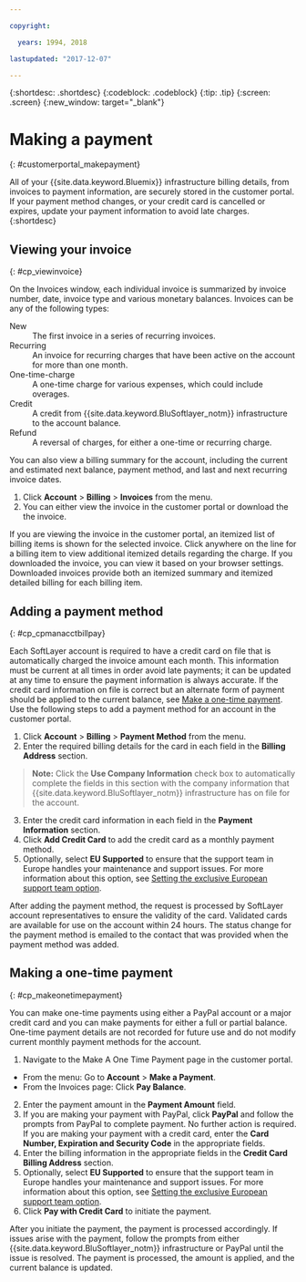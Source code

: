 ```yaml
---

copyright:

  years: 1994, 2018

lastupdated: "2017-12-07"

---
```


{:shortdesc: .shortdesc}
{:codeblock: .codeblock}
{:tip: .tip}
{:screen: .screen}
{:new_window: target="_blank"}


# Making a payment
{: #customerportal_makepayment}

All of your {{site.data.keyword.Bluemix}} infrastructure billing details, from invoices to payment information, are securely stored in the customer portal. If your payment method changes, or your credit card is cancelled or expires, update your payment information to avoid late charges.
{:shortdesc}

## Viewing your invoice
{: #cp_viewinvoice}

On the Invoices window, each individual invoice is summarized by invoice number, date, invoice type and various monetary balances. Invoices can be any of the following types:

<dl>
<dt>New</dt>
<dd>The first invoice in a series of recurring invoices.</dd>
<dt>Recurring</dt>
<dd>An invoice for recurring charges that have been active on the account for more than one month.</dd>
<dt>One-time-charge</dt>
<dd>A one-time charge for various expenses, which could include overages.</dd>
<dt>Credit</dt>
<dd>A credit from {{site.data.keyword.BluSoftlayer_notm}} infrastructure to the account balance.</dd>
<dt>Refund</dt>
<dd>A reversal of charges, for either a one-time or recurring charge.</dd>
</dl>

You can also view a billing summary for the account, including the current and estimated next balance, payment method, and last and next recurring invoice dates.

1. Click **Account** > **Billing** > **Invoices** from the menu.
2. You can either view the invoice in the customer portal or download the the invoice.

If you are viewing the invoice in the customer portal, an itemized list of billing items is shown for the selected invoice. Click anywhere on the line for a billing item to view additional itemized details regarding the charge. If you downloaded the invoice, you can view it based on your browser settings. Downloaded invoices provide both an itemized summary and itemized detailed billing for each billing item.

## Adding a payment method
{: #cp_cpmanacctbillpay}

Each SoftLayer account is required to have a credit card on file that is automatically charged the invoice amount each month. This information must be current at all times in order avoid late payments; it can be updated at any time to ensure the payment information is always accurate. If the credit card information on file is correct but an alternate form of payment should be applied to the current balance, see [Make a one-time payment](/docs/customer-portal/cpmanacctbillpay.html#cp_makeonetimepayment). Use the following steps to add a payment method for an account in the customer portal.

1. Click **Account** > **Billing** > **Payment Method** from the menu.
2. Enter the required billing details for the card in each field in the **Billing Address** section.
> **Note:** Click the **Use Company Information** check box to automatically complete the fields in this section with the company information that {{site.data.keyword.BluSoftlayer_notm}} infrastructure has on file for the account.
3. Enter the credit card information in each field in the **Payment Information** section.
4. Click **Add Credit Card** to add the credit card as a monthly payment method.
5. Optionally, select **EU Supported** to ensure that the support team in Europe handles your maintenance and support issues.  For more information about this option, see [Setting the exclusive European support team option](/docs/customer-portal/pay-invoice.html#cp_seteusupported).

After adding the payment method, the request is processed by SoftLayer account representatives to ensure the validity of the card. Validated cards are available for use on the account within 24 hours. The status change for the payment method is emailed to the contact that was provided when the payment method was added.

## Making a one-time payment
{: #cp_makeonetimepayment}

You can make one-time payments using either a PayPal account or a major credit card and you can make payments for either a full or partial balance. One-time payment details are not recorded for future use and do not modify current monthly payment methods for the account.

1. Navigate to the Make A One Time Payment page in the customer portal.
 * From the menu: Go to **Account** > **Make a Payment**.
 * From the Invoices page: Click **Pay Balance**.
2. Enter the payment amount in the **Payment Amount** field.
3. If you are making your payment with PayPal, click **PayPal** and follow the prompts from PayPal to complete payment. No further action is required. If you are making your payment with a credit card, enter the **Card Number, Expiration and Security Code** in the appropriate fields.
4. Enter the billing information in the appropriate fields in the **Credit Card Billing Address** section.
5. Optionally, select **EU Supported** to ensure that the support team in Europe handles your maintenance and support issues.  For more information about this option, see [Setting the exclusive European support team option](/docs/customer-portal/pay-invoice.html#cp_seteusupported).
6. Click **Pay with Credit Card** to initiate the payment.

After you initiate the payment, the payment is processed accordingly. If issues arise with the payment, follow the prompts from either {{site.data.keyword.BluSoftlayer_notm}} infrastructure or PayPal until the issue is resolved. The payment is processed, the amount is applied, and the current balance is updated.
